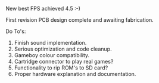 New best FPS achieved 4.5 :-) 

First revision PCB design complete and awaiting fabrication.

Do To's:

1) Finish sound implementation.
2) Serious optimization and code cleanup.
3) Gameboy colour compatibility.
4) Cartridge connector to play real games?
5) Functionality to rip ROM's to SD card?
6) Proper hardware explanation and documentation.
